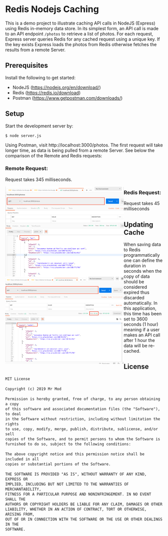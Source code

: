 # Redis Nodejs Caching
This is a demo project to illustrate caching API calls in NodeJS (Express) using Redis in-memory data store. In its simplest 
form, an API call is made to an API endpoint ``/photos`` to retrieve a list of photos. For each request, Express server queries 
Redis for any cached request using a unique key. If the key exists Express loads the photos from Redis otherwise fetches the results from a remote Server.

## Prerequisites
Install the following to get started:

* NodeJS (https://nodejs.org/en/download/)
* Redis (https://redis.io/download)
* Postman (https://www.getpostman.com/downloads/)

## Setup
Start the development server by:

```
$ node server.js
```

Using Postman, visit http://localhost:3000/photos. The first request will take longer time, as data is being pulled from 
a remote Server. See below the comparison of the Remote and Redis requests:

### Remote Request:

Request takes 345 milliseconds.

<img src="./screenshots/api.png"
     alt="remote api request"
     style="float: left; max-width: 75%" />


### Redis Request:

Request takes 45 milliseconds
<img src="./screenshots/redis.png"
     alt="redis api request"
     style="float: left; max-width: 75%" />
     
## Updating Cache
When saving data to Redis programmatically one can define the duration in seconds when the copy of data should be 
considered expired thus discarded automatically. In this application, this time has been set to 3600 seconds (1 hour) meaning if 
a user makes an API call after 1 hour the data will be re-cached.

## License
```
MIT License

Copyright (c) 2019 Mr Mod

Permission is hereby granted, free of charge, to any person obtaining a copy
of this software and associated documentation files (the "Software"), to deal
in the Software without restriction, including without limitation the rights
to use, copy, modify, merge, publish, distribute, sublicense, and/or sell
copies of the Software, and to permit persons to whom the Software is
furnished to do so, subject to the following conditions:

The above copyright notice and this permission notice shall be included in all
copies or substantial portions of the Software.

THE SOFTWARE IS PROVIDED "AS IS", WITHOUT WARRANTY OF ANY KIND, EXPRESS OR
IMPLIED, INCLUDING BUT NOT LIMITED TO THE WARRANTIES OF MERCHANTABILITY,
FITNESS FOR A PARTICULAR PURPOSE AND NONINFRINGEMENT. IN NO EVENT SHALL THE
AUTHORS OR COPYRIGHT HOLDERS BE LIABLE FOR ANY CLAIM, DAMAGES OR OTHER
LIABILITY, WHETHER IN AN ACTION OF CONTRACT, TORT OR OTHERWISE, ARISING FROM,
OUT OF OR IN CONNECTION WITH THE SOFTWARE OR THE USE OR OTHER DEALINGS IN THE
SOFTWARE.
```
